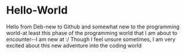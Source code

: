 # Hello-World
Hello from Deb-new to Github and somewhat new to the programming world-at least this phase of the programming world that I am about to encounter--I am new at :/
Though I feel unsure sometimes, I am very excited about this new adventure into the coding world
